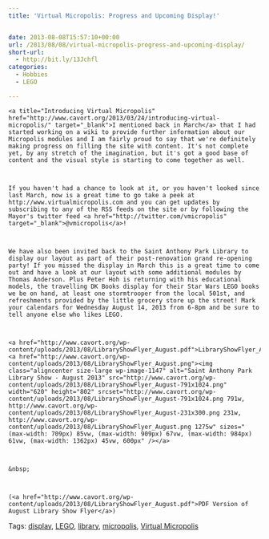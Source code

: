 ```yaml
---
title: 'Virtual Micropolis: Progress and Upcoming Display!'


date: 2013-08-08T15:57:10+00:00
url: /2013/08/08/virtual-micropolis-progress-and-upcoming-display/
short-url:
  - http://bit.ly/13Jchfl
categories:
  - Hobbies
  - LEGO

---
```

<div class='microid-mailto+http:sha1:ea57c95172d3177b35749802815f5aa2ccd149d2'>
  
    <a title="Introducing Virtual Micropolis" href="http://www.cavort.org/2013/03/24/introducing-virtual-micropolis/" target="_blank">I mentioned back in March</a> that I had started working on a wiki to provide further information about our Micropolis modules and I am fairly proud to say that we're definitely making progress on filling the site with content. It's not complete yet, by any stretch of the imagination, but it's got a good base of content and the visual style is starting to come together as well.
  
  
  
    If you haven't had a chance to look at it, or you haven't looked since last March, now is a great time to go take a peek at http://www.virtualmicropolis.com and you can get updates by subscribing to any of the RSS feeds on the site or by following the Mayor's twitter feed <a href="http://twitter.com/vmicropolis" target="_blank">@vmicropolis</a>!
  
  
  
    We have also been invited back to the Saint Anthony Park Library to display our layout as part of their post-renovation grand re-opening party! If you missed the display in March this is a great time to come out and have a look at our layout with some additional modules by Thomas Anderson. Plus Peter Hoh is returning with his educational models, the travelling DK Books display for their Star Wars LEGO books we be on hand, at least one stormtrooper from the local 501st, and refreshments provided by the little grocery store up the street! Mark your calendars for Wednesday August 14, 2013 from 6-8pm and be sure to tell anyone else who likes LEGO.
  
  
  
    <a href="http://www.cavort.org/wp-content/uploads/2013/08/LibraryShowFlyer_August.pdf">LibraryShowFlyer_August</a> <a href="http://www.cavort.org/wp-content/uploads/2013/08/LibraryShowFlyer_August.png"><img class="aligncenter size-large wp-image-1147" alt="Saint Anthony Park Library Show - August 2013" src="http://www.cavort.org/wp-content/uploads/2013/08/LibraryShowFlyer_August-791x1024.png" width="620" height="802" srcset="http://www.cavort.org/wp-content/uploads/2013/08/LibraryShowFlyer_August-791x1024.png 791w, http://www.cavort.org/wp-content/uploads/2013/08/LibraryShowFlyer_August-231x300.png 231w, http://www.cavort.org/wp-content/uploads/2013/08/LibraryShowFlyer_August.png 1275w" sizes="(max-width: 709px) 85vw, (max-width: 909px) 67vw, (max-width: 984px) 61vw, (max-width: 1362px) 45vw, 600px" /></a>
  
  
  
    &nbsp;
  
  
  
    (<a href="http://www.cavort.org/wp-content/uploads/2013/08/LibraryShowFlyer_August.pdf">PDF Version of August Library Show Flyer</a>)
  
</div>

<div class="st-post-tags">
  Tags: <a href="http://www.cavort.org/tag/display/" title="display" rel="tag">display</a>, <a href="http://www.cavort.org/tag/lego/" title="LEGO" rel="tag">LEGO</a>, <a href="http://www.cavort.org/tag/library/" title="library" rel="tag">library</a>, <a href="http://www.cavort.org/tag/micropolis/" title="micropolis" rel="tag">micropolis</a>, <a href="http://www.cavort.org/tag/virtual-micropolis/" title="Virtual Micropolis" rel="tag">Virtual Micropolis</a><br />
</div>